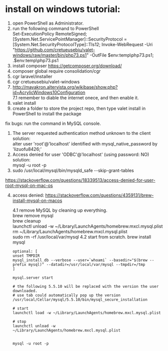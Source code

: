 
# install on windows tutorial:

1. open PowerShell as Administrator.  
2. run the following command to PowerShell  
Set-ExecutionPolicy RemoteSigned; [System.Net.ServicePointManager]::SecurityProtocol = [System.Net.SecurityProtocolType]::Tls12; Invoke-WebRequest -Uri "https://github.com/cretueusebiu/valet-windows/raw/master/bin/php73.ps1" -OutFile $env:temp\php73.ps1; .$env:temp\php73.ps1  
3. install composer https://getcomposer.org/download/  
4. composer global require consolidation/cgr  
5. cgr laravel/installer  
6. cgr cretueusebiu/valet-windows  
7. http://mayakron.altervista.org/wikibase/show.php?id=AcrylicWindows10Configuration  
    7.1 remember to diable the internet onece, and then enable it.   
8. valet install  
9. create a folder to store the project repo, then type
  valet install
  in PowerShell to install the package


fix bugs:
run the command in MySQL console.
1. The server requested authentication method unknown to the client  
    solution:  
    alter user 'root'@'localhost' identified with mysql_native_password by 'lizuofu8426;'
2.  Access denied for user 'ODBC'@'localhost' (using password: NO)  
    solution:  
    mysql -u root -p  
3.  sudo /usr/local/mysql/bin/mysqld_safe --skip-grant-tables

https://stackoverflow.com/questions/18339513/access-denied-for-user-root-mysql-on-mac-os

4.  access denied:
https://stackoverflow.com/questions/4359131/brew-install-mysql-on-macos

    4.1 remove MySQL by cleaning up everything.  
        brew remove mysql  
        brew cleanup  
        launchctl unload -w ~/Library/LaunchAgents/homebrew.mxcl.mysql.plist  
        rm ~/Library/LaunchAgents/homebrew.mxcl.mysql.plist  
        sudo rm -rf /usr/local/var/mysql
    4.2 start from scratch.
        brew install mysql  

        optional: [
        unset TMPDIR  
        mysql_install_db --verbose --user=`whoami` --basedir="$(brew --prefix mysql)" --datadir=/usr/local/var/mysql --tmpdir=/tmp   
        ]

        mysql.server start   

        # the following 5.5.10 will be replaced with the version the user downloaded.
        # use tab could automatically pop up the version
        /usr/local/Cellar/mysql/5.5.10/bin/mysql_secure_installation

        # start  
        launchctl load -w ~/Library/LaunchAgents/homebrew.mxcl.mysql.plist  

        # stop  
        launchctl unload -w ~/Library/LaunchAgents/homebrew.mxcl.mysql.plist  


        mysql -u root -p
